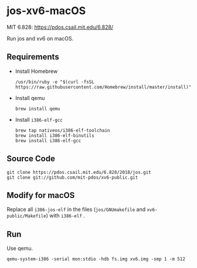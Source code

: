 # jos-xv6-macOS

MIT 6.828: https://pdos.csail.mit.edu/6.828/

Run jos and xv6 on macOS.

## Requirements

- Install Homebrew

  ```shell
  /usr/bin/ruby -e "$(curl -fsSL https://raw.githubusercontent.com/Homebrew/install/master/install)"
  ```

- Install qemu

  ```shell
  brew install qemu
  ```

- Install `i386-elf-gcc`

  ```shell
  brew tap nativeos/i386-elf-toolchain
  brew install i386-elf-binutils
  brew install i386-elf-gcc
  ```

## Source Code

```shell
git clone https://pdos.csail.mit.edu/6.828/2018/jos.git
git clone git://github.com/mit-pdos/xv6-public.git
```

## Modify for macOS

Replace all `i386-jos-elf` in the files (`jos/GNUmakefile` and `xv6-public/Makefile`) with `i386-elf` .

## Run

Use qemu.

```shell
qemu-system-i386 -serial mon:stdio -hdb fs.img xv6.img -smp 1 -m 512
```


